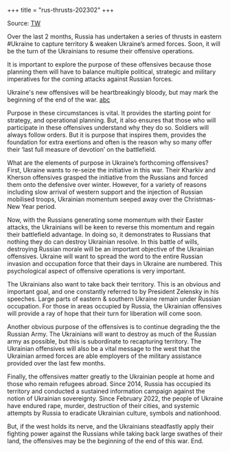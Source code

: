+++
title = "rus-thrusts-202302"
+++

Source: [TW](https://threadreaderapp.com/thread/1640426102043623451.html)

Over the last 2 months, Russia has undertaken a series of thrusts in eastern #Ukraine to capture territory & weaken Ukraine’s armed forces. Soon, it will be the turn of the Ukrainians to resume their offensive operations. 

It is important to explore the purpose of these offensives because those planning them will have to balance multiple political, strategic and military imperatives for the coming attacks against Russian forces.

Ukraine's new offensives will be heartbreakingly bloody, but may mark the beginning of the end of the war. [abc](https://www.abc.net.au/news/2023-03-28/ukraine-2023-offensives-russia-retake-territory-west-war/102148638)

Purpose in these circumstances is vital. It provides the starting point for strategy, and operational planning. But, it also ensures that those who will participate in these offensives understand why they do so. Soldiers will always follow orders. But it is purpose that inspires them, provides the foundation for extra exertions and often is the reason why so many offer their ‘last full measure of devotion’ on the battlefield. 

What are the elements of purpose in Ukraine’s forthcoming offensives? First, Ukraine wants to re-seize the initiative in this war. Their Kharkiv and Kherson offensives grasped the initiative from the Russians and forced them onto the defensive over winter. However, for a variety of reasons including slow arrival of western support and the injection of Russian mobilised troops, Ukrainian momentum seeped away over the Christmas-New Year period.

Now, with the Russians generating some momentum with their Easter attacks, the Ukrainians will be keen to reverse this momentum and regain their battlefield advantage. In doing so, it demonstrates to Russians that nothing they do can destroy Ukrainian resolve. In this battle of wills, destroying Russian morale will be an important objective of the Ukrainian offensives. Ukraine will want to spread the word to the entire Russian invasion and occupation force that their days in Ukraine are numbered. This psychological aspect of offensive operations is very important.

The Ukrainians also want to take back their territory. This is an obvious and important goal, and one constantly referred to by President Zelensky in his speeches. Large parts of eastern & southern Ukraine remain under Russian occupation. For those in areas occupied by Russia, the Ukrainian offensives will provide a ray of hope that their turn for liberation will come soon.

Another obvious purpose of the offensives is to continue degrading the the Russian Army. The Ukrainians will want to destroy as much of the Russian army as possible, but this is subordinate to recapturing territory. The Ukrainian offensives will also be a vital message to the west that the Ukrainian armed forces are able employers of the military assistance provided over the last few months. 

Finally, the offensives matter greatly to the Ukrainian people at home and those who remain refugees abroad. Since 2014, Russia has occupied its territory and conducted a sustained information campaign against the notion of Ukrainian sovereignty. Since February 2022, the people of Ukraine have endured rape, murder, destruction of their cities, and systemic attempts by Russia to eradicate Ukrainian culture, symbols and nationhood.

But, if the west holds its nerve, and the Ukrainians steadfastly apply their fighting power against the Russians while taking back large swathes of their land, the offensives may be the beginning of the end of this war. End.